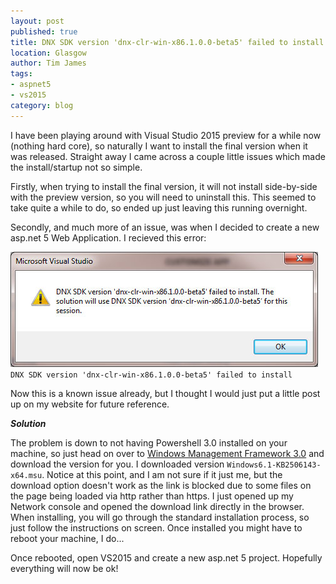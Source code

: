 ```yaml
---
layout: post
published: true
title: DNX SDK version 'dnx-clr-win-x86.1.0.0-beta5' failed to install.
location: Glasgow
author: Tim James
tags:
- aspnet5
- vs2015
category: blog
---
```


I have been playing around with Visual Studio 2015 preview for a while now (nothing hard core), so naturally I want to install the final version when it was released. Straight away I came across a couple little issues which made the install/startup not so simple.

<!--excerpt-->

Firstly, when trying to install the final version, it will not install side-by-side with the preview version, so you will need to uninstall this. This seemed to take quite a while to do, so ended up just leaving this running overnight.

Secondly, and much more of an issue, was when I decided to create a new asp.net 5 Web Application. I recieved this error:

![DNX SDK Version](/img/vnext/dnx-sdk.jpg)
`DNX SDK version 'dnx-clr-win-x86.1.0.0-beta5' failed to install`

Now this is a known issue already, but I thought I would just put a little post up on my website for future reference.

***Solution***

The problem is down to not having Powershell 3.0 installed on your machine, so just head on over to [Windows Management Framework 3.0](https://www.microsoft.com/en-gb/download/details.aspx?id=34595) and download the version for you. I downloaded version `Windows6.1-KB2506143-x64.msu`. Notice at this point, and I am not sure if it just me, but the download option doesn't work as the link is blocked due to some files on the page being loaded via http rather than https. I just opened up my Network console and opened the download link directly in the browser.
When installing, you will go through the standard installation process, so just follow the instructions on screen. Once installed you might have to reboot your machine, I do...

Once rebooted, open VS2015 and create a new asp.net 5 project. Hopefully everything will now be ok!